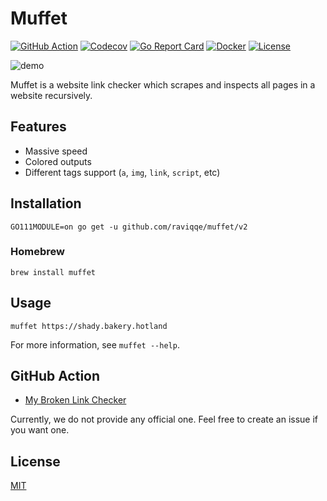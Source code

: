 # Muffet

[![GitHub Action](https://img.shields.io/github/workflow/status/raviqqe/muffet/test?style=flat-square)](https://github.com/raviqqe/muffet/actions)
[![Codecov](https://img.shields.io/codecov/c/github/raviqqe/muffet.svg?style=flat-square)](https://codecov.io/gh/raviqqe/muffet)
[![Go Report Card](https://goreportcard.com/badge/github.com/raviqqe/muffet?style=flat-square)](https://goreportcard.com/report/github.com/raviqqe/muffet)
[![Docker](https://img.shields.io/badge/docker-available-blue.svg?style=flat-square)](https://hub.docker.com/r/raviqqe/muffet)
[![License](https://img.shields.io/github/license/raviqqe/muffet.svg?style=flat-square)](LICENSE)

![demo](img/demo.gif)

Muffet is a website link checker which scrapes and inspects all pages in a
website recursively.

## Features

- Massive speed
- Colored outputs
- Different tags support (`a`, `img`, `link`, `script`, etc)

## Installation

```
GO111MODULE=on go get -u github.com/raviqqe/muffet/v2
```

### Homebrew

```
brew install muffet
```

## Usage

```
muffet https://shady.bakery.hotland
```

For more information, see `muffet --help`.

## GitHub Action

- [My Broken Link Checker](https://github.com/ruzickap/action-my-broken-link-checker)

Currently, we do not provide any official one. Feel free to create an issue if you want one.

## License

[MIT](LICENSE)
